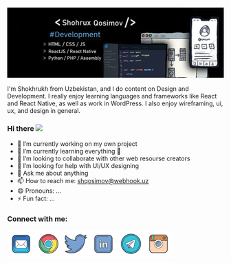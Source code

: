

<!--
**shqosimov/shqosimov** is a ✨ _special_ ✨ repository because its `README.md` (this file) appears on your GitHub profile.
Here are some ideas to get you started:
-->

![Dev](https://github.com/shqosimov/shqosimov/blob/main/fork.jpg)

I'm Shokhrukh from Uzbekistan, and I do content on Design and Development. I really enjoy learning languages and frameworks like React and React Native, as well as work in WordPress. I also enjoy wireframing, ui, ux, and design in general. 

### Hi there <img src="https://media.giphy.com/media/hvRJCLFzcasrR4ia7z/giphy.gif" width="25px">
- 🔭 I’m currently working on my own project
- 🌱 I’m currently learning everything 🤣
- 👯 I’m looking to collaborate with other web resourse creators
- 🤔 I’m looking for help with UI/UX designing
- 💬 Ask me about anything
- 📫 How to reach me: shqosimov@webhook.uz
- 😄 Pronouns: ...
- ⚡ Fun fact: ...

### Connect with me:

[<img align="left" alt="shqosimov | Email"     width="64px" src="https://github.com/shqosimov/shqosimov/blob/main/plasticine/icons8-mail-2048.png" />][email]
[<img align="left" alt="shqosimov | Website"   width="64px" src="https://github.com/shqosimov/shqosimov/blob/main/plasticine/icons8-chrome-2048.png" />][website]
[<img align="left" alt="shqosimov | Twitter"   width="64px" src="https://github.com/shqosimov/shqosimov/blob/main/plasticine/icons8-twitter-2048.png" />][twitter]
[<img align="left" alt="shqosimov | LinkedIn"  width="64px" src="https://github.com/shqosimov/shqosimov/blob/main/plasticine/icons8-linkedin-2048.png" />][linkedin]
[<img align="left" alt="shqosimov | Telegram"  width="64px" src="https://github.com/shqosimov/shqosimov/blob/main/plasticine/icons8-telegram-app-2048.png" />][telegram]
[<img align="left" alt="shqosimov | Instagram" width="64px" src="https://github.com/shqosimov/shqosimov/blob/main/plasticine/icons8-instagram-old-2048.png" />][instagram]

[email]: mailto:shqosimov@webhook.uz
[website]: https://webhook.uz
[twitter]: https://twitter.com/shqosimov
[instagram]: https://instagram.com/mark_5.inc
[linkedin]: https://linkedin.com/in/shqosimov
[telegram]: https://t.me/shqosimov


<br />
